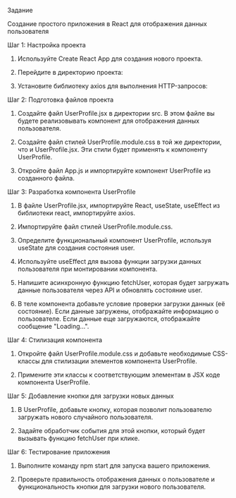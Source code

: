 Задание

Создание простого приложения в React для отображения данных пользователя

Шаг 1: Настройка проекта

1. Используйте Create React App для создания нового проекта.

2. Перейдите в директорию проекта:

3. Установите библиотеку axios для выполнения HTTP-запросов:

Шаг 2: Подготовка файлов проекта

1. Создайте файл UserProfile.jsx в директории src. В этом файле вы будете реализовывать компонент для отображения данных пользователя.

2. Создайте файл стилей UserProfile.module.css в той же директории, что и UserProfile.jsx. Эти стили будет применять к компоненту UserProfile.

3. Откройте файл App.js и импортируйте компонент UserProfile из созданного файла.

Шаг 3: Разработка компонента UserProfile

1. В файле UserProfile.jsx, импортируйте React, useState, useEffect из библиотеки react, импортируйте axios.

2. Импортируйте файл стилей UserProfile.module.css.

3. Определите функциональный компонент UserProfile, используя useState для создания состояния user.

4. Используйте useEffect для вызова функции загрузки данных пользователя при монтировании компонента.

5. Напишите асинхронную функцию fetchUser, которая будет загружать данные пользователя через API и обновлять состояние user.

6. В теле компонента добавьте условие проверки загрузки данных (её состояние). Если данные загружены, отображайте информацию о пользователе. Если данные еще загружаются, отображайте сообщение "Loading...".

Шаг 4: Стилизация компонента

1. Откройте файл UserProfile.module.css и добавьте необходимые CSS-классы для стилизации элементов компонента UserProfile.

2. Примените эти классы к соответствующим элементам в JSX коде компонента UserProfile.

Шаг 5: Добавление кнопки для загрузки новых данных

1. В UserProfile, добавьте кнопку, которая позволит пользователю загружать нового случайного пользователя.

2. Задайте обработчик события для этой кнопки, который будет вызывать функцию fetchUser при клике.

Шаг 6: Тестирование приложения

1. Выполните команду npm start для запуска вашего приложения.

2. Проверьте правильность отображения данных о пользователе и функциональность кнопки для загрузки нового пользователя.
